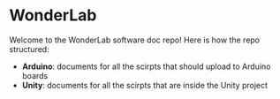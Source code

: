 # WonderLab
Welcome to the WonderLab software doc repo!
Here is how the repo structured:
- **Arduino**: documents for all the scirpts that should upload to Arduino boards
- **Unity**: documents for all the scirpts that are inside the Unity project
